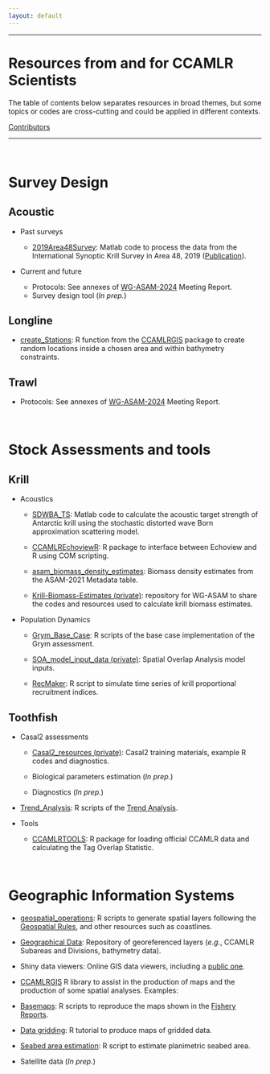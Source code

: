 ```yaml
---
layout: default
---
```


[CCAMLRGIS]:https://github.com/ccamlr/CCAMLRGIS?tab=readme-ov-file#ccamlrgis-r-package

------------------------------------------------------------------------

# Resources from and for CCAMLR Scientists

The table of contents below separates resources in broad themes,
but some topics or codes are cross-cutting and could be applied in different contexts.

[Contributors](./Contributors.html)

------------------------------------------------------------------------

<br>

# Survey Design


##	Acoustic

- Past surveys
  - [2019Area48Survey](https://github.com/ccamlr/2019Area48Survey): Matlab code to process
  the data from the International Synoptic Krill Survey in Area 48, 2019
  ([Publication](https://academic.oup.com/jcb/article/41/4/ruab071/6455606)).
  
- Current and future
  - Protocols: See annexes of [WG-ASAM-2024](https://meetings.ccamlr.org/wg-asam-2024) Meeting Report.
  - Survey design tool (*In prep.*)


## Longline

- [create_Stations](https://github.com/ccamlr/CCAMLRGIS#22-create-stations): R function from
the [CCAMLRGIS] package to create random locations inside a chosen area and within bathymetry constraints.

## Trawl

  - Protocols: See annexes of [WG-ASAM-2024](https://meetings.ccamlr.org/wg-asam-2024) Meeting Report.


<br>

# Stock Assessments and tools

## Krill

- Acoustics

  - [SDWBA_TS](https://github.com/ccamlr/SDWBA_TS): Matlab code to calculate the acoustic target
  strength of Antarctic krill using the stochastic distorted wave Born approximation scattering model.

  - [CCAMLREchoviewR](https://github.com/ccamlr/CCAMLREchoviewR): R package to interface between
  Echoview and R using COM scripting.

  - [asam_biomass_density_estimates](https://github.com/ccamlr/asam_biomass_density_estimates): Biomass
  density estimates from the ASAM-2021 Metadata table.

  - [Krill-Biomass-Estimates (private)](https://github.com/CCAMLR-Science/Krill-Biomass-Estimates):
  repository for WG-ASAM to share the codes and resources used to calculate krill biomass estimates.
  
  
- Population Dynamics

  - [Grym_Base_Case](https://github.com/ccamlr/Grym_Base_Case/tree/Simulations): R scripts
  of the base case implementation of the Grym assessment.

  - [SOA_model_input_data (private)](https://github.com/CCAMLR-Science/SOA_model_input_data): Spatial
  Overlap Analysis model inputs.
  
  - [RecMaker](https://github.com/ccamlr/RecMaker): R script to simulate time series of krill proportional
  recruitment indices.
  

## Toothfish

- Casal2 assessments

  - [Casal2_resources (private)](https://github.com/CCAMLR-Science/Casal2_resources): Casal2 training materials, 
  example R codes and diagnostics.
  
  -	Biological parameters estimation (*In prep.*)
  
  - Diagnostics (*In prep.*)
  
- [Trend_Analysis](https://github.com/CCAMLR-Science/Trend_Analysis): R scripts of the
[Trend Analysis](https://fishdocs.ccamlr.org/TrendAnalysis_2024.html).

- Tools

  - [CCAMLRTOOLS](https://github.com/CCAMLR-Science/CCAMLRTOOLS): R package for loading official CCAMLR data 
  and calculating the Tag Overlap Statistic.
  


<br>

# Geographic Information Systems 

-	[geospatial_operations](https://github.com/ccamlr/geospatial_operations): R scripts to generate
spatial layers following the [Geospatial Rules](https://github.com/ccamlr/geospatial_operations?tab=readme-ov-file#1-geospatial-rules),
and other resources such as coastlines.

-	[Geographical Data](https://github.com/ccamlr/data): Repository of georeferenced layers (*e.g.*,
CCAMLR Subareas and Divisions, bathymetry data).

-	Shiny data viewers: Online GIS data viewers, including a [public one](https://ccamlrgis.shinyapps.io/public/).

-	[CCAMLRGIS] R library to assist in the production of maps and the production of some spatial analyses. Examples:

  - [Basemaps](https://github.com/ccamlr/CCAMLRGIS/blob/master/Basemaps/Basemaps.md#basemaps): R scripts 
  to reproduce the maps shown in the [Fishery Reports](https://fisheryreports.ccamlr.org./).

  - [Data gridding](https://github.com/ccamlr/CCAMLRGIS/blob/master/Advanced_Grids/Advanced_Grids.md#advanced-grids-tutorial): 
  R tutorial to produce maps of gridded data.

  - [Seabed area estimation](./seabed_area_doc.html): R script to estimate planimetric seabed area.
  

-	Satellite data (*In prep.*)

